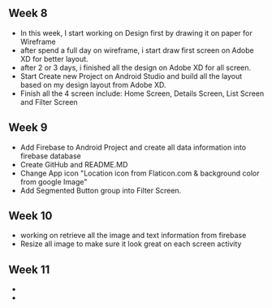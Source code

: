 ## Week 8 
  - In this week, I start working on Design first by drawing it on paper for Wireframe
  - after spend a full day on wireframe, i start draw first screen on Adobe XD for better layout.
  - after 2 or 3 days, i finished all the design on Adobe XD for all screen.
  - Start Create new Project on Android Studio and build all the layout based on my design layout from Adobe XD.
  - Finish all the 4 screen include: Home Screen, Details Screen, List Screen and Filter Screen

## Week 9
  - Add Firebase to Android Project and create all data information into firebase database
  - Create GitHub and README.MD
  - Change App icon "Location icon from Flaticon.com & background color from google Image"
  - Add Segmented Button group into Filter Screen.


## Week 10
  - working on retrieve all the image and text information from firebase 
  - Resize all image to make sure it look great on each screen activity
  
## Week 11
  - 
  -
